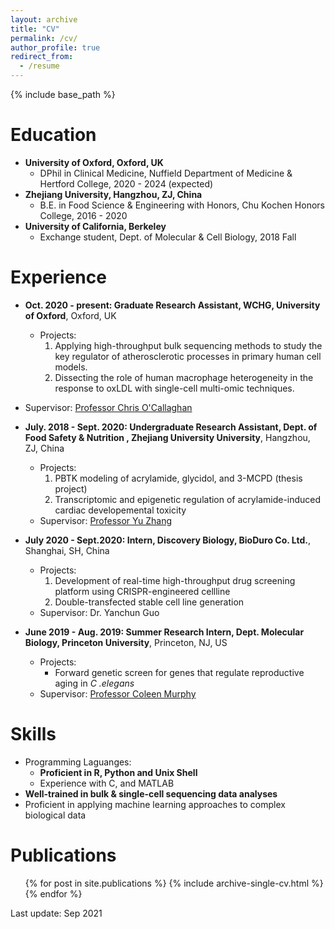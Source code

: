 ```yaml
---
layout: archive
title: "CV"
permalink: /cv/
author_profile: true
redirect_from:
  - /resume
---
```


{% include base_path %}

Education
======
* **University of Oxford, Oxford, UK** 
  *  DPhil in Clinical Medicine, Nuffield Department of Medicine & Hertford College, 2020 - 2024 (expected)
* **Zhejiang University, Hangzhou, ZJ, China**
  *  B.E. in Food Science & Engineering with Honors, Chu Kochen Honors College, 2016 - 2020
* **University of California, Berkeley**
  *  Exchange student, Dept. of Molecular & Cell Biology, 2018 Fall

Experience
======
* **Oct. 2020 - present: Graduate Research Assistant, WCHG, University of Oxford**, Oxford, UK
  * Projects:
    1. Applying high-throughput bulk sequencing methods to study the key regulator of atherosclerotic processes in primary human cell models. 
    2. Dissecting the role of human macrophage heterogeneity in the response to oxLDL with single-cell multi-omic techniques. 
* Supervisor: [Professor Chris O'Callaghan](https://www.ndm.ox.ac.uk/team/chris-ocallaghan)

* **July. 2018 - Sept. 2020: Undergraduate Research Assistant, Dept. of Food Safety & Nutrition , Zhejiang University University**, Hangzhou, ZJ, China
  * Projects: 
    1. PBTK modeling of acrylamide, glycidol, and 3-MCPD (thesis project)
    2. Transcriptomic and epigenetic regulation of acrylamide-induced cardiac developemental toxicity 
  * Supervisor: [Professor Yu Zhang](https://person.zju.edu.cn/en/yzhang)

* **July 2020 - Sept.2020: Intern, Discovery Biology, BioDuro Co. Ltd.**, Shanghai, SH, China
  * Projects: 
    1. Development of real-time high-throughput drug screening platform using CRISPR-engineered cellline
    2. Double-transfected stable cell line generation
  * Supervisor: Dr. Yanchun Guo

* **June 2019 - Aug. 2019: Summer Research Intern, Dept. Molecular Biology, Princeton University**, Princeton, NJ, US
  * Projects:
    * Forward genetic screen for genes that regulate reproductive aging in *C .elegans* 
  * Supervisor: [Professor Coleen Murphy](https://murphylab.princeton.edu/people/coleen-murphy)
  
Skills
======
* Programming Laguanges: 
  * **Proficient in R, Python and Unix Shell**
  * Experience with C, and MATLAB
* **Well-trained in bulk & single-cell sequencing data analyses**
* Proficient in applying machine learning approaches to complex biological data 

Publications
======
  <ul>{% for post in site.publications %}
    {% include archive-single-cv.html %}
  {% endfor %}</ul>

Last update: Sep 2021
